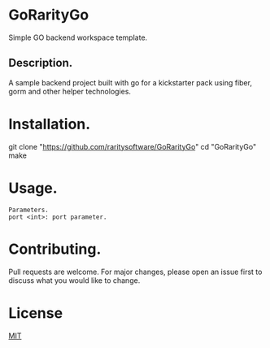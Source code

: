 # GoRarityGo
Simple GO backend workspace template.

## Description.
A sample backend project built with go for a kickstarter pack using fiber, gorm and other helper technologies.

# Installation.
git clone "https://github.com/raritysoftware/GoRarityGo"
cd "GoRarityGo"
make

# Usage.
```
Parameters.
port <int>: port parameter.
```

# Contributing.
Pull requests are welcome. For major changes, please open an issue first to discuss what you would like to change.

# License
[MIT](https://choosealicense.com/licenses/mit/)

